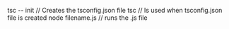 tsc -- init // Creates the tsconfig.json file
tsc // Is used when tsconfig.json file is created
node filename.js // runs the .js file
